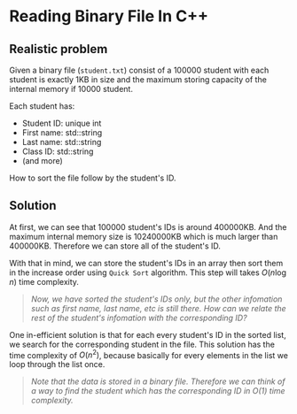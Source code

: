 
# Reading Binary File In C++

## Realistic problem

Given a binary file (`student.txt`) consist of a $100000$ student with each student is exactly $1$KB in size and the maximum storing capacity of the internal memory if $10000$ student.

Each student has:

- Student ID: unique int
- First name: std::string
- Last name: std::string
- Class ID: std::string
- (and more)

How to sort the file follow by the student's ID.

## Solution

At first, we can see that $100000$ student's IDs is around $400000$KB. And the maximum internal memory size is $10240000$KB which is much larger than $400000$KB. Therefore we can store all of the student's ID.

With that in mind, we can store the student's IDs in an array then sort them in the increase order using `Quick Sort` algorithm. This step will takes $O(n\log n)$ time complexity.

> *Now, we have sorted the student's IDs only, but the other infomation such as first name, last name, etc is still there. How can we relate the rest of the student's infomation with the corresponding ID?*

One in-efficient solution is that for each every student's ID in the sorted list, we search for the corresponding student in the file. This solution has the time complexity of $O(n^2)$, because basically for every elements in the list we loop through the list once.

> *Note that the data is stored in a binary file. Therefore we can think of a way to find the student which has the corresponding ID in $O(1)$ time complexity.*



